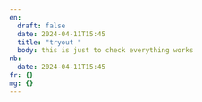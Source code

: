 ```yaml
---
en:
  draft: false
  date: 2024-04-11T15:45
  title: "tryout "
  body: this is just to check everything works
nb:
  date: 2024-04-11T15:45
fr: {}
mg: {}
---
```

